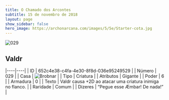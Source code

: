 ```yaml
---
title: O Chamado dos Arcontes
subtitle: 15 de novembro de 2018
layout: page
show_sidebar: false
hero_image: https://archonarcana.com/images/5/5e/Starter-cota.jpg
---
```


![029](https://cdn.keyforgegame.com/media/card_front/pt/341_029_97VGG57XM738_pt.png)

## Valdr

|----|----|
| ID | 652c4e38-c4fa-4e30-8f8d-036e95249529 |
| Número | 029 |
| Casa | ![Brobnar](https://archonarcana.com/images/thumb/e/e0/Brobnar.png/22px-Brobnar.png "Brobnar") |
| Tipo | Criatura |
| Atributos | Gigante |
| Poder | 6 |
| Armadura | 0 |
| Texto | Valdr causa +2D ao atacar uma criatura inimiga no flanco. |
| Raridade | Comum |
| Dizeres | “Pegue esse Æmbar! De nada!” |
